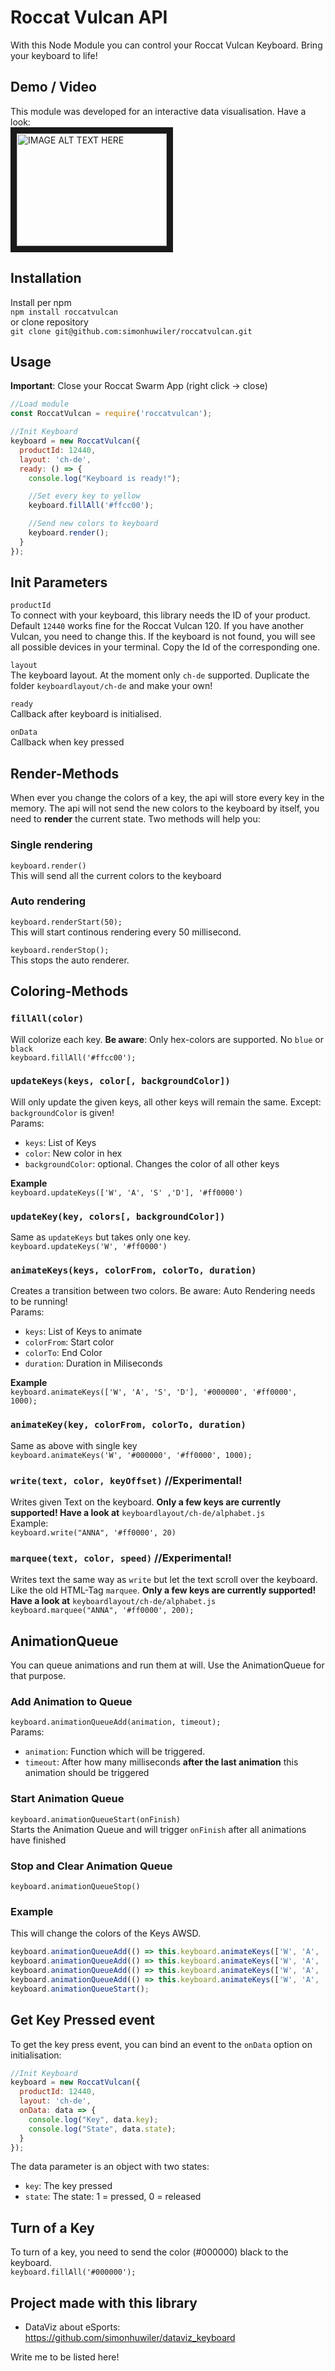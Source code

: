 # Roccat Vulcan API
With this Node Module you can control your Roccat Vulcan Keyboard. Bring your keyboard to life!  

## Demo / Video
This module was developed for an interactive data visualisation. Have a look:  
<a href="http://www.youtube.com/watch?feature=player_embedded&v=D0B6WE92s6I
" target="_blank"><img src="http://img.youtube.com/vi/D0B6WE92s6I/0.jpg" 
alt="IMAGE ALT TEXT HERE" width="240" height="180" border="10" /></a>

## Installation
Install per npm  
`npm install roccatvulcan`  
or clone repository  
`git clone git@github.com:simonhuwiler/roccatvulcan.git`

## Usage
**Important**: Close your Roccat Swarm App (right click -> close)
```javascript
//Load module
const RoccatVulcan = require('roccatvulcan');

//Init Keyboard
keyboard = new RoccatVulcan({
  productId: 12440,
  layout: 'ch-de',
  ready: () => {
    console.log("Keyboard is ready!");

    //Set every key to yellow
    keyboard.fillAll('#ffcc00');

    //Send new colors to keyboard
    keyboard.render();
  }
});
```

## Init Parameters
`productId`  
To connect with your keyboard, this library needs the ID of your product. Default `12440` works fine for the Roccat Vulcan 120. If you have another Vulcan, you need to change this. If the keyboard is not found, you will see all possible devices in your terminal. Copy the Id of the corresponding one.

`layout`  
The keyboard layout. At the moment only `ch-de` supported. Duplicate the folder `keyboardlayout/ch-de` and make your own!

`ready`  
Callback after keyboard is initialised.

`onData`  
Callback when key pressed

## Render-Methods
When ever you change the colors of a key, the api will store every key in the memory. The api will not send the new colors to the keyboard by itself, you need to **render** the current state. Two methods will help you:
### Single rendering
`keyboard.render()`  
This will send all the current colors to the keyboard
### Auto rendering
`keyboard.renderStart(50);`  
This will start continous rendering every 50 millisecond.  
  
`keyboard.renderStop();`  
This stops the auto renderer.

## Coloring-Methods
### `fillAll(color)`
Will colorize each key. **Be aware**: Only hex-colors are supported. No `blue` or `black`  
`keyboard.fillAll('#ffcc00');`

### `updateKeys(keys, color[, backgroundColor])`
Will only update the given keys, all other keys will remain the same. Except: `backgroundColor` is given!  
Params:
* `keys`: List of Keys
* `color`: New color in hex
* `backgroundColor`: optional. Changes the color of all other keys  

**Example**  
`keyboard.updateKeys(['W', 'A', 'S' ,'D'], '#ff0000')`

### `updateKey(key, colors[, backgroundColor])`
Same as `updateKeys` but takes only one key.  
`keyboard.updateKeys('W', '#ff0000')`

### `animateKeys(keys, colorFrom, colorTo, duration)`
Creates a transition between two colors. Be aware: Auto Rendering needs to be running!  
Params:
* `keys`: List of Keys to animate
* `colorFrom`: Start color
* `colorTo`: End Color
* `duration`: Duration in Miliseconds

**Example**  
`keyboard.animateKeys(['W', 'A', 'S', 'D'], '#000000', '#ff0000', 1000);`

### `animateKey(key, colorFrom, colorTo, duration)`
Same as above with single key  
`keyboard.animateKeys('W', '#000000', '#ff0000', 1000);`

### `write(text, color, keyOffset)` //Experimental!
Writes given Text on the keyboard. **Only a few keys are currently supported! Have a look at** `keyboardlayout/ch-de/alphabet.js`  
Example:  
`keyboard.write("ANNA", '#ff0000', 20)`

### `marquee(text, color, speed)` //Experimental!
Writes text the same way as `write` but let the text scroll over the keyboard. Like the old HTML-Tag `marquee`. **Only a few keys are currently supported! Have a look at** `keyboardlayout/ch-de/alphabet.js`  
`keyboard.marquee("ANNA", '#ff0000', 200);`

## AnimationQueue
You can queue animations and run them at will. Use the AnimationQueue for that purpose.  

### Add Animation to Queue
`keyboard.animationQueueAdd(animation, timeout);`  
Params:
* `animation`: Function which will be triggered.
* `timeout`: After how many milliseconds **after the last animation** this animation should be triggered

### Start Animation Queue
`keyboard.animationQueueStart(onFinish)`  
Starts the Animation Queue and will trigger `onFinish` after all animations have finished

### Stop and Clear Animation Queue
`keyboard.animationQueueStop()`  

### Example
This will change the colors of the Keys AWSD.
```javascript
keyboard.animationQueueAdd(() => this.keyboard.animateKeys(['W', 'A', 'S', 'D'], '#000000', '#ffcc00', 2000), 0);
keyboard.animationQueueAdd(() => this.keyboard.animateKeys(['W', 'A', 'S', 'D'], '#ffcc00', '#3224ee', 2000), 2000);
keyboard.animationQueueAdd(() => this.keyboard.animateKeys(['W', 'A', 'S', 'D'], '#3224ee', '#d324ee', 2000), 2000);
keyboard.animationQueueAdd(() => this.keyboard.animateKeys(['W', 'A', 'S', 'D'], '#d324ee', '#55bc18', 2000), 2000);
keyboard.animationQueueStart();
```

## Get Key Pressed event
To get the key press event, you can bind an event to the `onData` option on initialisation:
```javascript
//Init Keyboard
keyboard = new RoccatVulcan({
  productId: 12440,
  layout: 'ch-de',
  onData: data => {
    console.log("Key", data.key);
    console.log("State", data.state);
  }
});
```
The data parameter is an object with two states:
* `key`: The key pressed
* `state`: The state: 1 = pressed, 0 = released


## Turn of a Key
To turn of a key, you need to send the color (#000000) black to the keyboard.  
`keyboard.fillAll('#000000');`

## Project made with this library
* DataViz about eSports: https://github.com/simonhuwiler/dataviz_keyboard

Write me to be listed here!